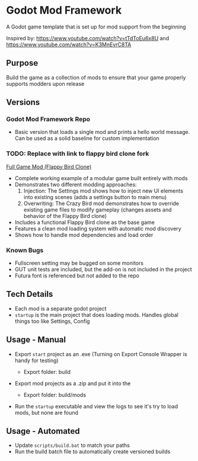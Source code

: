 # Godot Mod Framework
A Godot game template that is set up for mod support from the beginning

Inspired by: https://www.youtube.com/watch?v=tTdToEu6x8U and https://www.youtube.com/watch?v=K3MnEvrC8TA

## Purpose

Build the game as a collection of mods to ensure that your game properly supports modders upon release

## Versions

### Godot Mod Framework Repo
 - Basic version that loads a single mod and prints a hello world message. Can be used as a solid baseline for custom implementation

### TODO: Replace with link to flappy bird clone fork
[Full Game Mod (Flappy Bird Clone)](https://github.com/ThomasSilloway/GodotModCapableGame/releases/tag/build-2024-02-27-v01)
 - Complete working example of a modular game built entirely with mods
 - Demonstrates two different modding approaches:
   1. Injection: The Settings mod shows how to inject new UI elements into existing scenes (adds a settings button to main menu)
   2. Overwriting: The Crazy Bird mod demonstrates how to override existing game files to modify gameplay (changes assets and behavior of the Flappy Bird clone)
 - Includes a functional Flappy Bird clone as the base game
 - Features a clean mod loading system with automatic mod discovery
 - Shows how to handle mod dependencies and load order
### Known Bugs
 - Fullscreen setting may be bugged on some monitors
 - GUT unit tests are included, but the add-on is not included in the project
 - Futura font is referenced but not added to the repo

## Tech Details

- Each mod is a separate godot project
- `startup` is the main project that does loading mods. Handles global things too like Settings, Config

## Usage - Manual

- Export `start` project as an .exe (Turning on Export Console Wrapper is handy for testing)
  - Export folder: build
- Export mod projects as a .zip and put it into the 
  - Export folder: build/mods

- Run the `startup` executable and view the logs to see it's try to load mods, but none are found

## Usage - Automated
- Update `scripts/build.bat` to match your paths
- Run the build batch file to automatically create versioned builds

